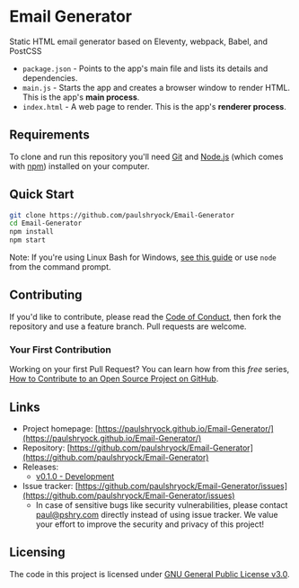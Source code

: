 # Email Generator

Static HTML email generator based on Eleventy, webpack, Babel, and PostCSS

- `package.json` - Points to the app's main file and lists its details and dependencies.
- `main.js` - Starts the app and creates a browser window to render HTML. This is the app's **main process**.
- `index.html` - A web page to render. This is the app's **renderer process**.

## Requirements

To clone and run this repository you'll need [Git](https://git-scm.com) and [Node.js](https://nodejs.org/en/download/) (which comes with [npm](http://npmjs.com)) installed on your computer.

## Quick Start

```bash
git clone https://github.com/paulshryock/Email-Generator
cd Email-Generator
npm install
npm start
```

Note: If you're using Linux Bash for Windows, [see this guide](https://www.howtogeek.com/261575/how-to-run-graphical-linux-desktop-applications-from-windows-10s-bash-shell/) or use `node` from the command prompt.

## Contributing

If you'd like to contribute, please read the [Code of Conduct](https://github.com/paulshryock/Email-Generator/blob/master/CODE_OF_CONDUCT.md), then fork the repository and use a feature
branch. Pull requests are welcome.

### Your First Contribution

Working on your first Pull Request? You can learn how from this *free* series, [How to Contribute to an Open Source Project on GitHub](https://egghead.io/series/how-to-contribute-to-an-open-source-project-on-github).

## Links

- Project homepage: [https://paulshryock.github.io/Email-Generator/](https://paulshryock.github.io/Email-Generator/)
- Repository: [https://github.com/paulshryock/Email-Generator](https://github.com/paulshryock/Email-Generator)
- Releases:
	- [v0.1.0 - Development](https://github.com/paulshryock/Email-Generator/releases/tag/v1.0.0)
- Issue tracker: [https://github.com/paulshryock/Email-Generator/issues](https://github.com/paulshryock/Email-Generator/issues)
  - In case of sensitive bugs like security vulnerabilities, please contact
    [paul@pshry.com](mailto:paul@pshry.com) directly instead of using issue tracker. We value your effort
    to improve the security and privacy of this project!

## Licensing

The code in this project is licensed under [GNU General Public License v3.0](https://github.com/paulshryock/Email-Generator/blob/master/LICENSE).